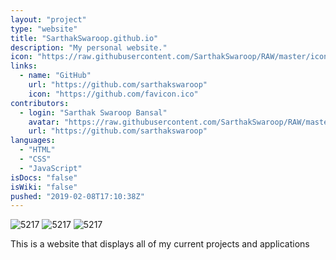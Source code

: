 ```yaml
---
layout: "project"
type: "website"
title: "SarthakSwaroop.github.io"
description: "My personal website."
icon: "https://raw.githubusercontent.com/SarthakSwaroop/RAW/master/icon-code-9.jpg"
links: 
  - name: "GitHub"
    url: "https://github.com/sarthakswaroop"
    icon: "https://github.com/favicon.ico"
contributors: 
  - login: "Sarthak Swaroop Bansal"
    avatar: "https://raw.githubusercontent.com/SarthakSwaroop/RAW/master/mee.jpg"
    url: "https://github.com/sarthakswaroop"
languages: 
  - "HTML"
  - "CSS"
  - "JavaScript"
isDocs: "false"
isWiki: "false"
pushed: "2019-02-08T17:10:38Z"
---
```

![5217](https://raw.githubusercontent.com/SarthakSwaroop/RAW/master/Screen%20Shot%202019-10-27%20at%201.06.16%20AM.png)
![5217](https://raw.githubusercontent.com/SarthakSwaroop/RAW/master/Screen%20Shot%202019-10-27%20at%201.06.26%20AM.png)
![5217](https://raw.githubusercontent.com/SarthakSwaroop/RAW/master/Screen%20Shot%202019-10-27%20at%201.06.35%20AM.png)

This is a website that displays all of my current projects and applications
